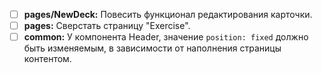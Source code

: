 - [ ] **pages/NewDeck:** Повесить функционал редактирования карточки.
- [ ] **pages:** Сверстать страницу "Exercise".
- [ ] **common:** У компонента Header, значение `position: fixed` должно быть изменяемым, в зависимости от наполнения страницы контентом.